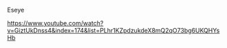 Eseye 

https://www.youtube.com/watch?v=GiztUkDnss4&index=174&list=PLhr1KZpdzukdeX8mQ2qO73bg6UKQHYsHb
